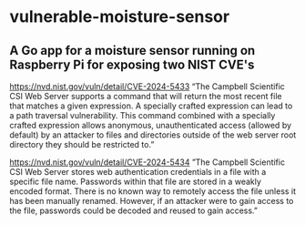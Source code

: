 # vulnerable-moisture-sensor

## A Go app for a moisture sensor running on Raspberry Pi for exposing two NIST CVE's
https://nvd.nist.gov/vuln/detail/CVE-2024-5433
“The Campbell Scientific CSI Web Server supports a command that will return the most recent file that matches a given expression. A specially crafted expression can lead to a path traversal vulnerability. This command combined with a specially crafted expression allows anonymous, unauthenticated access (allowed by default) by an attacker to files and directories outside of the web server root directory they should be restricted to.”

https://nvd.nist.gov/vuln/detail/CVE-2024-5434
”The Campbell Scientific CSI Web Server stores web authentication credentials in a file with a specific file name. Passwords within that file are stored in a weakly encoded format. There is no known way to remotely access the file unless it has been manually renamed. However, if an attacker were to gain access to the file, passwords could be decoded and reused to gain access.”
